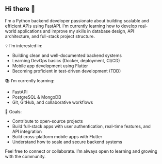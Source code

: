 ## Hi there 👋

<!--
**infogen87/infogen87** is a ✨ _special_ ✨ repository because its `README.md` (this file) appears on your GitHub profile.

Here are some ideas to get you started:

- 🔭 I’m currently working on ...
- 🌱 I’m currently learning ...
- 👯 I’m looking to collaborate on ...
- 🤔 I’m looking for help with ...
- 💬 Ask me about ...
- 📫 How to reach me: ...
- 😄 Pronouns: ...
- ⚡ Fun fact: ...
-->

I'm a Python backend developer passionate about building scalable and efficient APIs using FastAPI. I'm currently learning how to develop real-world applications and improve my skills in database design, API architecture, and full-stack project structure.

💡 I’m interested in:
- Building clean and well-documented backend systems
- Learning DevOps basics (Docker, deployment, CI/CD)
- Mobile app development using Flutter
- Becoming proficient in test-driven development (TDD)

📚 I’m currently learning:
- FastAPI
- PostgreSQL & MongoDB
- Git, GitHub, and collaborative workflows

🚀 Goals:
- Contribute to open-source projects
- Build full-stack apps with user authentication, real-time features, and API integration
- Build cross-platform mobile apps with Flutter
- Understand how to scale and secure backend systems

Feel free to connect or collaborate. I’m always open to learning and growing with the community.




